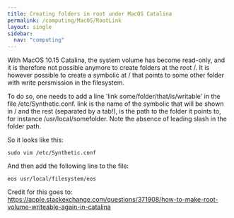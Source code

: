 ```yaml
---
title: Creating folders in root under MacOS Catalina
permalink: /computing/MacOS/RootLink
layout: single
sidebar:
  nav: "computing"
---
```


With MacOS 10.15 Catalina, the system volume has become read-only, and it is therefore not possible anymore to create folders at the root /. It is however possible to create a symbolic at / that points to some other folder with write persmission in the filesystem. 

To do so, one needs to add a line 'link 	some/folder/that/is/writable' in the file /etc/Synthetic.conf. link is the name of the symbolic that will be shown in / and the rest (separated by a tab!), is the path to the folder it points to, for instance /usr/local/somefolder. Note the absence of leading slash in the folder path. 

So it looks like this: 

	sudo vim /etc/Synthetic.conf

And then add the following line to the file: 

	eos	usr/local/filesystem/eos


Credit for this goes to: https://apple.stackexchange.com/questions/371908/how-to-make-root-volume-writeable-again-in-catalina
